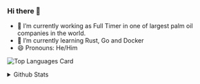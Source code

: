 ### Hi there 👋

<!--
**awancilik/awancilik** is a ✨ _special_ ✨ repository because its `README.md` (this file) appears on your GitHub profile.

Here are some ideas to get you started:

- 🔭 I’m currently working on ...
- 🌱 I’m currently learning ...
- 👯 I’m looking to collaborate on ...
- 🤔 I’m looking for help with ...
- 💬 Ask me about ...
- 📫 How to reach me: ...
- 😄 Pronouns: ...
- ⚡ Fun fact: ...
![Github stats](https://github-readme-stats.vercel.app/api?username=awancilik&theme=highcontrast&show_icons=true&count_private=true)
![Top Languages Card](https://github-readme-stats.vercel.app/api/top-langs/?username=awancilik)
-->

- 🔭 I’m currently working as Full Timer in one of largest palm oil companies in the world.
- 🌱 I’m currently learning Rust, Go and Docker
- 😄 Pronouns: He/Him


![Top Languages Card](https://github-readme-stats.vercel.app/api/top-langs/?username=awancilik&layout=compact&hide=html)

<details>
  <summary>Github Stats</summary>
  
![Awancilik's GitHub stats](https://github-readme-stats.vercel.app/api?username=awancilik&show_icons=true&theme=merko)
  
 </details>
